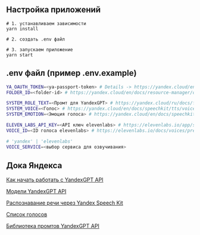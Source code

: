 ## Настройка приложений

```
# 1. устанавливаем зависимости
yarn install

# 2. создать .env файл

# 3. запускаем приложение
yarn start
```

## .env файл (пример .env.example)

```sh
YA_OAUTH_TOKEN=<ya-passport-token> # Details -> https://yandex.cloud/en/docs/iam/operations/iam-token/create
FOLDER_ID=<folder-id> # https://yandex.cloud/en/docs/resource-manager/operations/folder/get-id#console_1

SYSTEM_ROLE_TEXT=<Промт для YandexGPT> # https://yandex.cloud/ru/docs/foundation-models/prompts/yandexgpt/
SYSTEM_VOICE=<Голос> # https://yandex.cloud/en/docs/speechkit/tts/voices
SYSTEM_EMOTION=<Эмоция голоса> # https://yandex.cloud/en/docs/speechkit/tts/voices

ELEVEN_LABS_API_KEY=<API ключ elevenlabs> # https://elevenlabs.io/app/speech-synthesis
VOICE_ID=<ID голоса elevenlabs> # https://elevenlabs.io/docs/voices/premade-voices

# 'yandex' | 'elevenlabs'
VOICE_SERVICE=<выбор сервиса для озвучивания>
```

## Дока Яндекса

[Как начать работать с YandexGPT API](https://yandex.cloud/ru/docs/foundation-models/quickstart/yandexgpt)

[Модели YandexGPT API](https://yandex.cloud/ru/docs/yandexgpt/concepts/models#yandexgpt-generation)

[Распознавание речи через Yandex Speech Kit](https://cloud.yandex.ru/docs/speechkit/quickstart)

[Список голосов](https://yandex.cloud/en/docs/speechkit/tts/voices)

[Библиотека промтов YandexGPT API](https://yandex.cloud/ru/docs/foundation-models/prompts/yandexgpt/)
